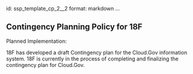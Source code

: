 id: ssp_template_cp_2__2
format: markdown
...
## Contingency Planning Policy for 18F

Planned Implementation:

18F has developed a draft Contingency plan for the Cloud.Gov information system. 18F is currently in the process of completing and finalizing the contingency plan for Cloud.Gov.
